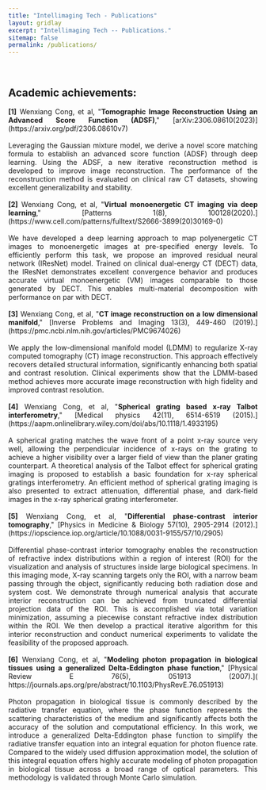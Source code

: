 ```yaml
---
title: "Intellimaging Tech - Publications"
layout: gridlay
excerpt: "Intellimaging Tech -- Publications."
sitemap: false
permalink: /publications/
---
```

<br/>

## Academic achievements:

<p style="text-align: justify;">
<b>[1]</b> Wenxiang Cong, et al, "<b>Tomographic Image Reconstruction Using an Advanced Score Function (ADSF)</b>," [arXiv:2306.08610(2023)](https://arxiv.org/pdf/2306.08610v7)
<br />
<br />Leveraging the Gaussian mixture model, we derive a novel score matching formula to establish an advanced score function (ADSF) through deep learning. Using the ADSF, a new iterative reconstruction method is developed to improve image reconstruction. The performance of the reconstruction method is evaluated on clinical raw CT datasets, showing excellent generalizability and stability.
<br />
<br />
<b>[2]</b> Wenxiang Cong, et al, "<b>Virtual monoenergetic CT imaging via deep learning</b>," [Patterns 1(8), 100128(2020).](https://www.cell.com/patterns/fulltext/S2666-3899(20)30169-0)
<br />
<br />We have developed a deep learning approach to map polyenergetic CT images to monoenergetic images at pre-specified energy levels. To efficiently perform this task, we propose an improved residual neural network (IResNet) model. Trained on clinical dual-energy CT (DECT) data, the IResNet demonstrates excellent convergence behavior and produces accurate virtual monoenergetic (VM) images comparable to those generated by DECT. This enables multi-material decomposition with performance on par with DECT.
<br />
<br />
<b>[3]</b> Wenxiang Cong, et al, "<b>CT image reconstruction on a low dimensional manifold</b>," [Inverse Problems and Imaging 13(3), 449-460 (2019).](https://pmc.ncbi.nlm.nih.gov/articles/PMC9674026)
<br />
<br />We apply the low-dimensional manifold model (LDMM) to regularize X-ray computed tomography (CT) image reconstruction. This approach effectively recovers detailed structural information, significantly enhancing both spatial and contrast resolution. Clinical experiments show that the LDMM-based method achieves more accurate image reconstruction with high fidelity and improved contrast resolution.
<br />
<br />
<b>[4]</b> Wenxiang Cong, et al, "<b>Spherical grating based x‐ray Talbot interferometry</b>," [Medical physics 42(11), 6514-6519 (2015).](https://aapm.onlinelibrary.wiley.com/doi/abs/10.1118/1.4933195)
<br />
<br />A spherical grating matches the wave front of a point x-ray source very well, allowing the perpendicular incidence of x-rays on the grating to achieve a higher visibility over a larger field of view than the planer grating counterpart. A theoretical analysis of the Talbot effect for spherical grating imaging is proposed to establish a basic foundation for x-ray spherical gratings interferometry. An efficient method of spherical grating imaging is also presented to extract attenuation, differential phase, and dark-field images in the x-ray spherical grating interferometer.
<br />
<br />
<b>[5]</b> Wenxiang Cong, et al, "<b>Differential phase-contrast interior tomography</b>," [Physics in Medicine & Biology 57(10), 2905-2914 (2012).](https://iopscience.iop.org/article/10.1088/0031-9155/57/10/2905)
<br />
<br />Differential phase-contrast interior tomography enables the reconstruction of refractive index distributions within a region of interest (ROI) for the visualization and analysis of structures inside large biological specimens. In this imaging mode, X-ray scanning targets only the ROI, with a narrow beam passing through the object, significantly reducing both radiation dose and system cost. We demonstrate through numerical analysis that accurate interior reconstruction can be achieved from truncated differential projection data of the ROI. This is accomplished via total variation minimization, assuming a piecewise constant refractive index distribution within the ROI. We then develop a practical iterative algorithm for this interior reconstruction and conduct numerical experiments to validate the feasibility of the proposed approach.
<br />
<br />
<b>[6]</b> Wenxiang Cong, et al, "<b>Modeling photon propagation in biological tissues using a generalized Delta-Eddington phase function</b>," [Physical Review E 76(5), 051913 (2007).]( https://journals.aps.org/pre/abstract/10.1103/PhysRevE.76.051913)
<br />
<br />Photon propagation in biological tissue is commonly described by the radiative transfer equation, where the phase function represents the scattering characteristics of the medium and significantly affects both the accuracy of the solution and computational efficiency. In this work, we introduce a generalized Delta-Eddington phase function to simplify the radiative transfer equation into an integral equation for photon fluence rate. Compared to the widely used diffusion approximation model, the solution of this integral equation offers highly accurate modeling of photon propagation in biological tissue across a broad range of optical parameters. This methodology is validated through Monte Carlo simulation.
</p>








